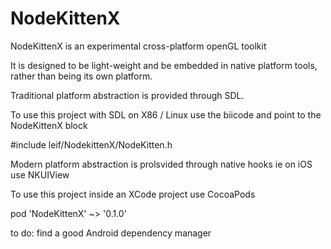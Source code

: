 # NodeKittenX

NodeKittenX is an experimental cross-platform openGL toolkit

It is designed to be light-weight and be embedded in native platform tools, rather than being its own platform.

Traditional platform abstraction is provided through SDL.

To use this project with SDL on X86 / Linux use the biicode and point to the NodeKittenX block

#include leif/NodekittenX/NodeKitten.h

Modern platform abstraction is prolsvided through native hooks ie on iOS use NKUIView

To use this project inside an XCode project use CocoaPods

pod 'NodeKittenX' ~> '0.1.0'

to do: find a good Android dependency manager